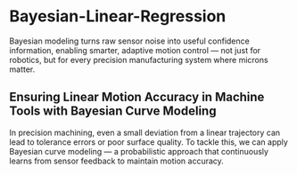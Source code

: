 # Bayesian-Linear-Regression
Bayesian modeling turns raw sensor noise into useful confidence information, enabling smarter, adaptive motion control — not just for robotics, but for every precision manufacturing system where microns matter.

## Ensuring Linear Motion Accuracy in Machine Tools with Bayesian Curve Modeling

In precision machining, even a small deviation from a linear trajectory can lead to tolerance errors or poor surface quality. To tackle this, we can apply Bayesian curve modeling — a probabilistic approach that continuously learns from sensor feedback to maintain motion accuracy.


